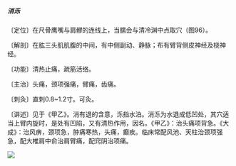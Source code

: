 ##### 消泺

〔定位〕在尺骨鹰嘴与肩髎的连线上，当臑会与清冷渊中点取穴（图96）。

〔解剖〕在肱三头肌肌腹的中间，有中侧副动、静脉；布有臂背侧皮神经及桡神经。

〔功能〕清热止痛，疏筋活络。

〔主治〕头痛，颈项强痛，臂痛，齿痛。

〔刺灸〕直刺0.8~1.2寸。可灸。

〔讲述〕见于《甲乙》。消有退的含意，泺指水泊。消泺为水退成低凹处，其穴适当上臂内旋时，是处有凹陷，又有清热作用，因名。《甲乙》：治头痛项背急。《大成》：治风痹，颈项急，肿痛寒热，头痛，癫疾。临床常配风池、天柱治颈项强急，配大椎肩中俞治肩臂痛，配窍阴治项痛。  

![](img/图96.jpg)
